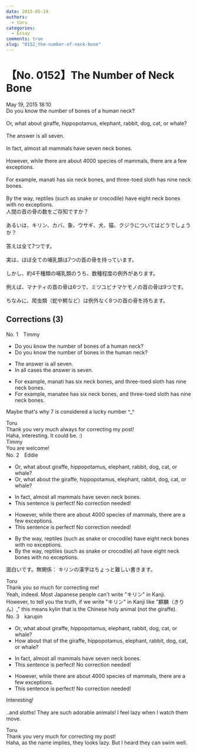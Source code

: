 ```yaml
---
date: 2015-05-19
authors:
  - toru
categories:
  - Essay
comments: true
slug: "0152_the-number-of-neck-bone"
---
```


# 【No. 0152】The Number of Neck Bone
<div class="date">May 19, 2015 18:10</div>
<div id="post"><div id="body_show_ori">
Do you know the number of bones of a human neck?<br/><br/>Or, what about giraffe, hippopotamus, elephant, rabbit, dog, cat, or whale?<br/><br/>The answer is all seven.<br/><br/>In fact, almost all mammals have seven neck bones.<br/><br/>However, while there are about 4000 species of mammals, there are a few exceptions.<br/><br/>For example, manati has six neck bones, and three-toed sloth has nine neck bones.<br/><br/>By the way, reptiles (such as snake or crocodile) have eight neck bones with no exceptions.
</div></div>

<!-- more -->

<div id="post_ja"><div id="body_show_mo">
人間の首の骨の数をご存知ですか？<br/><br/>あるいは、キリン、カバ、象、ウサギ、犬、猫、クジラについてはどうでしょうか？<br/><br/>答えは全て7つです。<br/><br/>実は、ほぼ全ての哺乳類は7つの首の骨を持っています。<br/><br/>しかし、約4千種類の哺乳類のうち、数種程度の例外があります。<br/><br/>例えば、マナティの首の骨は6つで、ミツユビナマケモノの首の骨は9つです。<br/><br/>ちなみに、爬虫類（蛇や鰐など）は例外なく8つの首の骨を持ちます。
</div></div>

## Corrections (3)
<div id="block"><div class="first_name"> No. 1　<span class="just_name">Timmy</span></div><div id="block2">
<ul class="correction_field">
<li class="incorrect">Do you know the number of bones of a human neck?</li>
<li class="corrected correct">
Do you know the number of bones <span class="f_blue">in the</span> human neck?
</li>
</ul>
<ul class="correction_field">
<li class="incorrect">The answer is all seven.</li>
<li class="corrected correct">
<span class="f_blue">In all cases</span> the answer is seven.
</li>
</ul>
<ul class="correction_field">
<li class="incorrect">For example, manati has six neck bones, and three-toed sloth has nine neck bones.</li>
<li class="corrected correct">
For example, manat<span class="f_blue">ee</span> has six neck bones, and three-toed sloth has nine neck bones.
</li>
</ul>
<p class="comment_small">
 Maybe that's why 7 is considered a lucky number ^_^
</p>

</div><div class="name"><span class="just_name">Toru</span><br>
Thank you very much always for correcting my post!<br/>Haha, interesting. It could be. :)
</div>
<div class="name"><span class="just_name">Timmy</span><br>
You are welcome!
</div>
</div>
<div id="block"><div class="first_name"> No. 2　<span class="just_name">Eddie</span></div><div id="block2">
<ul class="correction_field">
<li class="incorrect">Or, what about giraffe, hippopotamus, elephant, rabbit, dog, cat, or whale?</li>
<li class="corrected correct">
Or, what about<span class="f_red"> the</span> giraffe, hippopotamus, elephant, rabbit, dog, cat, or whale?
</li>
</ul>
<ul class="correction_field">
<li class="incorrect">In fact, almost all mammals have seven neck bones.</li>
<li class="corrected perfect">This sentence is perfect! No correction needed!</li>
</ul>
<ul class="correction_field">
<li class="incorrect">However, while there are about 4000 species of mammals, there are a few exceptions.</li>
<li class="corrected perfect">This sentence is perfect! No correction needed!</li>
</ul>
<ul class="correction_field">
<li class="incorrect">By the way, reptiles (such as snake or crocodile) have eight neck bones with no exceptions.</li>
<li class="corrected correct">
By the way, reptiles (such as snake or crocodile) <span class="f_blue">all</span> have eight neck bones with no exceptions.
</li>
</ul>
<p class="comment_small">
 面白いです。無関係： キリンの漢字はちょっと難しい書きます。
</p>

</div><div class="name"><span class="just_name">Toru</span><br>
Thank you so much for correcting me!<br/>Yeah, indeed. Most Japanese people can't write "キリン" in Kanji.<br/>However, to tell you the truth, if we write "キリン" in Kanji like "麒麟（きりん）," this means kylin that is the Chinese holy animal (not the giraffe).
</div>
</div>
<div id="block"><div class="first_name"> No. 3　<span class="just_name">karupin</span></div><div id="block2">
<ul class="correction_field">
<li class="incorrect">Or, what about giraffe, hippopotamus, elephant, rabbit, dog, cat, or whale?</li>
<li class="corrected correct">
<span class="f_blue">How about that of the</span> giraffe, hippopotamus, elephant, rabbit, dog, cat, or whale?
</li>
</ul>
<ul class="correction_field">
<li class="incorrect">In fact, almost all mammals have seven neck bones.</li>
<li class="corrected perfect">This sentence is perfect! No correction needed!</li>
</ul>
<ul class="correction_field">
<li class="incorrect">However, while there are about 4000 species of mammals, there are a few exceptions.</li>
<li class="corrected perfect">This sentence is perfect! No correction needed!</li>
</ul>
<p class="comment_small">
 Interesting!
 <br/>
 <br/>
 ..and sloths! They are such adorable animals! I feel lazy when I watch them move.
</p>

</div><div class="name"><span class="just_name">Toru</span><br>
Thank you very much for correcting my post!<br/>Haha, as the name implies, they looks lazy. But I heard they can swim well.
</div>
</div>
